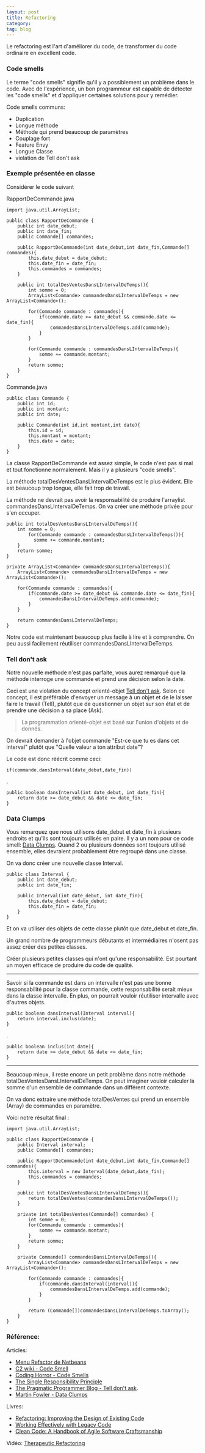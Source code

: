 ```yaml
---
layout: post
title: Refactoring
category:
tag: blog
---
```


Le refactoring est l'art d'améliorer du code, de transformer du code ordinaire en excellent code.

### Code smells

Le terme "code smells" signifie qu'il y a possiblement un problème dans le code.
Avec de l'expérience, un bon programmeur est capable de détecter les "code smells" et d'appliquer certaines solutions pour y remédier.

Code smells communs:
* Duplication
* Longue méthode
* Méthode qui prend beaucoup de paramètres
* Couplage fort
* Feature Envy
* Longue Classe
* violation de Tell don't ask

### Exemple présentée en classe

Considérer le code suivant

RapportDeCommande.java

    import java.util.ArrayList;
    
    public class RapportDeCommande {
        public int date_debut;
        public int date_fin;
        public Commande[] commandes;
    
        public RapportDeCommande(int date_debut,int date_fin,Commande[] commandes){
            this.date_debut = date_debut;
            this.date_fin = date_fin;
            this.commandes = commandes;
        }
    
        public int totalDesVentesDansLIntervalDeTemps(){
            int somme = 0;
            ArrayList<Commande> commandesDansLIntervalDeTemps = new ArrayList<Commande>();
    
            for(Commande commande : commandes){
                if(commande.date >= date_debut && commande.date <= date_fin){
                    commandesDansLIntervalDeTemps.add(commande);
                }
            }
    
            for(Commande commande : commandesDansLIntervalDeTemps){
                somme += commande.montant;
            }
            return somme;
        }
    }

Commande.java
    
    public class Commande {
        public int id;
        public int montant;
        public int date;
    
        public Commande(int id,int montant,int date){
            this.id = id;
            this.montant = montant;
            this.date = date;
        }
    }
    
La classe RapportDeCommande est assez simple, le code n'est pas si mal et tout fonctionne normalement.
Mais il y a plusieurs "code smells".

La méthode totalDesVentesDansLIntervalDeTemps est le plus évident. Elle est beaucoup trop longue, elle fait trop de travail.

La méthode ne devrait pas avoir la responsabilité de produire l'arraylist commandesDansLIntervalDeTemps.
On va créer une méthode privée pour s'en occuper.

    public int totalDesVentesDansLIntervalDeTemps(){
        int somme = 0;
            for(Commande commande : commandesDansLIntervalDeTemps()){
              somme += commande.montant;
        }
        return somme;
    }

    private ArrayList<Commande> commandesDansLIntervalDeTemps(){
        ArrayList<Commande> commandesDansLIntervalDeTemps = new ArrayList<Commande>();

        for(Commande commande : commandes){
            if(commande.date >= date_debut && commande.date <= date_fin){
                commandesDansLIntervalDeTemps.add(commande);
            }
        }

        return commandesDansLIntervalDeTemps;
    }

Notre code est maintenant beaucoup plus facile à lire et à comprendre. On peu aussi facilement réutiliser commandesDansLIntervalDeTemps.

### Tell don't ask

Notre nouvelle méthode n'est pas parfaite, vous aurez remarqué que la méthode interroge une commande et prend une décision selon la date.

Ceci est une violation du concept orienté-objet [Tell don't ask](http://pragprog.com/articles/tell-dont-ask). 
Selon ce concept, il est préférable d'envoyer un message à un objet et de le laisser faire le travail (Tell),
plutôt que de questionner un objet sur son état et de prendre une décision a sa place (Ask).

> La programmation orienté-objet est basé sur l'union d'objets et de donnés.

On devrait demander à l'objet commande "Est-ce que tu es dans cet interval" plutôt que "Quelle valeur a ton attribut date"?

Le code est donc réécrit comme ceci:

    if(commande.dansInterval(date_debut,date_fin))
.

    public boolean dansInterval(int date_debut, int date_fin){
        return date >= date_debut && date <= date_fin;
    }

### Data Clumps

Vous remarquez que nous utilisons date_debut et date_fin à plusieurs endroits et qu'ils sont toujours utilisés en paire.
Il y a un nom pour ce code smell: [Data Clumps](http://martinfowler.com/bliki/DataClump.html).
Quand 2 ou plusieurs données sont toujours utilisé ensemble, elles devraient probablement être regroupé dans une classe.

On va donc créer une nouvelle classe Interval.

    public class Interval {
        public int date_debut;
        public int date_fin;
    
        public Interval(int date_debut, int date_fin){
            this.date_debut = date_debut;
            this.date_fin = date_fin;
        }
    }

Et on va utiliser des objets de cette classe plutôt que date_debut et date_fin.

Un grand nombre de programmeurs débutants et intermédiaires n'osent pas assez créer des petites classes. 

Créer plusieurs petites classes qui n'ont qu'une responsabilité. 
Est pourtant un moyen efficace de produire du code de qualité.

----

Savoir si la commande est dans un intervalle n'est pas une bonne responsabilité pour la classe commande, cette responsabilité serait mieux dans la classe intervalle.
En plus, on pourrait vouloir réutiliser intervalle avec d'autres objets.

    public boolean dansInterval(Interval interval){
        return interval.inclus(date);
    }

.

    public boolean inclus(int date){
        return date >= date_debut && date <= date_fin;
    }

----

Beaucoup mieux, il reste encore un petit problème dans notre méthode totalDesVentesDansLIntervalDeTemps.
On peut imaginer vouloir calculer la somme d'un ensemble de commande dans un différent contexte.

On va donc extraire une méthode totalDesVentes qui prend un ensemble (Array) de commandes en paramètre.

Voici notre résultat final :
    
    import java.util.ArrayList;
    
    public class RapportDeCommande {
        public Interval interval;
        public Commande[] commandes;
    
        public RapportDeCommande(int date_debut,int date_fin,Commande[] commandes){
            this.interval = new Interval(date_debut,date_fin);
            this.commandes = commandes;
        }
    
        public int totalDesVentesDansLIntervalDeTemps(){
            return totalDesVentes(commandesDansLIntervalDeTemps());
        }
    
        private int totalDesVentes(Commande[] commandes) {
            int somme = 0;
            for(Commande commande : commandes){
                somme += commande.montant;
            }
            return somme;
        }
    
        private Commande[] commandesDansLIntervalDeTemps(){
            ArrayList<Commande> commandesDansLIntervalDeTemps = new ArrayList<Commande>();
    
            for(Commande commande : commandes){
                if(commande.dansInterval(interval)){
                    commandesDansLIntervalDeTemps.add(commande);
                }
            }
    
            return (Commande[])commandesDansLIntervalDeTemps.toArray();
        }
    }


### Référence:
Articles:
* [Menu Refactor de Netbeans](http://wiki.netbeans.org/Refactoring)
* [C2 wiki - Code Smell](http://c2.com/xp/CodeSmell.html)
* [Coding Horror - Code Smells](http://www.codinghorror.com/blog/2006/05/code-smells.html)
* [The Single Responsibility Principle](https://docs.google.com/viewer?url=http%3A%2F%2Fwww.objectmentor.com%2Fresources%2Farticles%2Fsrp.pdf)
* [The Pragmatic Programmer Blog - Tell don't ask](http://pragprog.com/articles/tell-dont-ask). 
* [Martin Fowler - Data Clumps](http://martinfowler.com/bliki/DataClump.html)

Livres:
* [Refactoring: Improving the Design of Existing Code](http://www.amazon.ca/gp/product/0201485672/ref=as_li_ss_tl?ie=UTF8&camp=15121&creative=390961&creativeASIN=0201485672&linkCode=as2&tag=alexcp-20)
* [Working Effectively with Legacy Code](http://www.amazon.ca/gp/product/0131177052/ref=as_li_ss_tl?ie=UTF8&camp=15121&creative=390961&creativeASIN=0131177052&linkCode=as2&tag=alexcp-20)
* [Clean Code: A Handbook of Agile Software Craftsmanship](ttp://www.amazon.ca/gp/product/0132350882/ref=as_li_ss_tl?ie=UTF8&camp=15121&creative=390961&creativeASIN=0132350882&linkCode=as2&tag=alexcp-20)

Vidéo:
[Therapeutic Refactoring](http://www.confreaks.com/videos/1071-cascadiaruby2012-therapeutic-refactoring)

